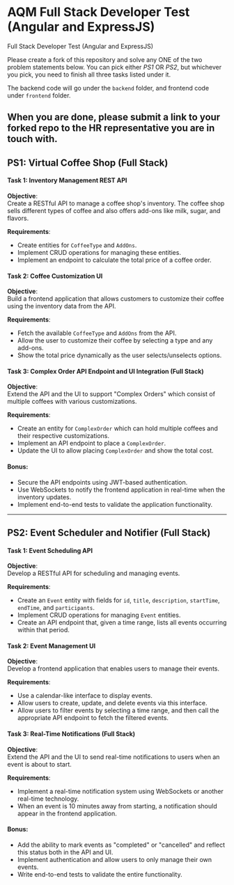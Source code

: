 # AQM Full Stack Developer Test  (Angular and ExpressJS)

Full Stack Developer Test (Angular and ExpressJS)

Please create a fork of this repository and solve any ONE of the two problem statements below. You can pick either *PS1* OR *PS2*, but whichever you pick, you need to finish all three tasks listed under it.

The backend code will go under the `backend` folder, and frontend code under `frontend` folder.

When you are done, please submit a link to your forked repo to the HR representative you are in touch with.
---

## PS1: Virtual Coffee Shop (Full Stack)

#### Task 1: Inventory Management REST API

**Objective**:  
Create a RESTful API to manage a coffee shop's inventory. The coffee shop sells different types of coffee and also offers add-ons like milk, sugar, and flavors.

**Requirements**:

- Create entities for `CoffeeType` and `AddOns`.
- Implement CRUD operations for managing these entities.
- Implement an endpoint to calculate the total price of a coffee order.

#### Task 2: Coffee Customization UI

**Objective**:  
Build a frontend application that allows customers to customize their coffee using the inventory data from the API.

**Requirements**:

- Fetch the available `CoffeeType` and `AddOns` from the API.
- Allow the user to customize their coffee by selecting a type and any add-ons.
- Show the total price dynamically as the user selects/unselects options.

#### Task 3: Complex Order API Endpoint and UI Integration (Full Stack)

**Objective**:  
Extend the API and the UI to support "Complex Orders" which consist of multiple coffees with various customizations.

**Requirements**:

- Create an entity for `ComplexOrder` which can hold multiple coffees and their respective customizations.
- Implement an API endpoint to place a `ComplexOrder`.
- Update the UI to allow placing `ComplexOrder` and show the total cost.

#### Bonus:

- Secure the API endpoints using JWT-based authentication.
- Use WebSockets to notify the frontend application in real-time when the inventory updates.
- Implement end-to-end tests to validate the application functionality.

---

## PS2: Event Scheduler and Notifier (Full Stack)

#### Task 1: Event Scheduling API

**Objective**:  
Develop a RESTful API for scheduling and managing events.

**Requirements**:

- Create an `Event` entity with fields for `id`, `title`, `description`, `startTime`, `endTime`, and `participants`.
- Implement CRUD operations for managing `Event` entities.
- Create an API endpoint that, given a time range, lists all events occurring within that period.

#### Task 2: Event Management UI

**Objective**:  
Develop a frontend application that enables users to manage their events.

**Requirements**:

- Use a calendar-like interface to display events. 
- Allow users to create, update, and delete events via this interface.
- Allow users to filter events by selecting a time range, and then call the appropriate API endpoint to fetch the filtered events.

#### Task 3: Real-Time Notifications (Full Stack)

**Objective**:  
Extend the API and the UI to send real-time notifications to users when an event is about to start.

**Requirements**:

- Implement a real-time notification system using WebSockets or another real-time technology.
- When an event is 10 minutes away from starting, a notification should appear in the frontend application.

#### Bonus:

- Add the ability to mark events as "completed" or "cancelled" and reflect this status both in the API and UI.
- Implement authentication and allow users to only manage their own events.
- Write end-to-end tests to validate the entire functionality.

